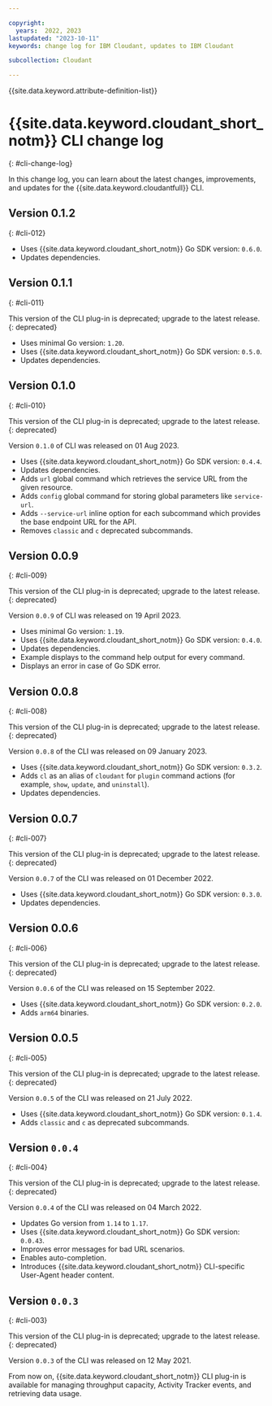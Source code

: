 ```yaml
---

copyright:
  years:  2022, 2023
lastupdated: "2023-10-11"
keywords: change log for IBM Cloudant, updates to IBM Cloudant

subcollection: Cloudant

---
```


{{site.data.keyword.attribute-definition-list}}

# {{site.data.keyword.cloudant_short_notm}} CLI change log
{: #cli-change-log}

In this change log, you can learn about the latest changes, improvements, and updates for the {{site.data.keyword.cloudantfull}} CLI. 

## Version 0.1.2
{: #cli-012}

- Uses {{site.data.keyword.cloudant_short_notm}} Go SDK version: `0.6.0`.
- Updates dependencies.

## Version 0.1.1
{: #cli-011}

This version of the CLI plug-in is deprecated; upgrade to the latest release.
{: deprecated}

- Uses minimal Go version: `1.20`.
- Uses {{site.data.keyword.cloudant_short_notm}} Go SDK version: `0.5.0`.
- Updates dependencies.

## Version 0.1.0
{: #cli-010}

This version of the CLI plug-in is deprecated; upgrade to the latest release.
{: deprecated}

Version `0.1.0` of CLI was released on 01 Aug 2023.

- Uses {{site.data.keyword.cloudant_short_notm}} Go SDK version: `0.4.4`.
- Updates dependencies.
- Adds `url` global command which retrieves the service URL from the given resource.
- Adds `config` global command for storing global parameters like `service-url`.
- Adds `--service-url` inline option for each subcommand which provides the base endpoint URL for the API.
- Removes `classic` and `c` deprecated subcommands.


## Version 0.0.9
{: #cli-009}

This version of the CLI plug-in is deprecated; upgrade to the latest release.
{: deprecated}

Version `0.0.9` of CLI was released on 19 April 2023.

- Uses minimal Go version: `1.19`.
- Uses {{site.data.keyword.cloudant_short_notm}} Go SDK version: `0.4.0`.
- Updates dependencies.
- Example displays to the command help output for every command.
- Displays an error in case of Go SDK error.

## Version 0.0.8
{: #cli-008}

This version of the CLI plug-in is deprecated; upgrade to the latest release.
{: deprecated}

Version `0.0.8` of the CLI was released on 09 January 2023. 

- Uses {{site.data.keyword.cloudant_short_notm}} Go SDK version: `0.3.2`.
- Adds `cl` as an alias of `cloudant` for  `plugin` command actions (for example, `show`, `update`, and `uninstall`).
- Updates dependencies.

## Version 0.0.7
{: #cli-007}

This version of the CLI plug-in is deprecated; upgrade to the latest release.
{: deprecated}

Version `0.0.7` of the CLI was released on 01 December 2022. 

- Uses {{site.data.keyword.cloudant_short_notm}} Go SDK version: `0.3.0`.
- Updates dependencies.

## Version 0.0.6
{: #cli-006}

This version of the CLI plug-in is deprecated; upgrade to the latest release.
{: deprecated}

Version `0.0.6` of the CLI was released on 15 September 2022. 

- Uses {{site.data.keyword.cloudant_short_notm}} Go SDK version: `0.2.0`.
- Adds `arm64` binaries.

## Version 0.0.5
{: #cli-005}

This version of the CLI plug-in is deprecated; upgrade to the latest release.
{: deprecated}

Version `0.0.5` of the CLI was released on 21 July 2022. 

- Uses {{site.data.keyword.cloudant_short_notm}} Go SDK version: `0.1.4`.
- Adds `classic` and `c` as deprecated subcommands.

## Version `0.0.4`
{: #cli-004}

This version of the CLI plug-in is deprecated; upgrade to the latest release.
{: deprecated}

Version `0.0.4` of the CLI was released on 04 March 2022.

- Updates Go version from `1.14` to `1.17`.
- Uses {{site.data.keyword.cloudant_short_notm}} Go SDK version: `0.0.43`.
- Improves error messages for bad URL scenarios.
- Enables auto-completion.
- Introduces {{site.data.keyword.cloudant_short_notm}} CLI-specific User-Agent header content.

## Version `0.0.3`
{: #cli-003}

This version of the CLI plug-in is deprecated; upgrade to the latest release.
{: deprecated}

Version `0.0.3` of the CLI was released on 12 May 2021.

From now on, {{site.data.keyword.cloudant_short_notm}} CLI plug-in is available for managing throughput capacity, Activity Tracker events, and retrieving data usage.



